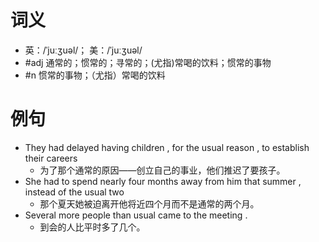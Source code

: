 # 词义
- 英：/ˈjuːʒuəl/； 美：/ˈjuːʒuəl/
- #adj 通常的；惯常的；寻常的；(尤指)常喝的饮料；惯常的事物
- #n 惯常的事物；（尤指）常喝的饮料
# 例句
- They had delayed having children , for the usual reason , to establish their careers
	- 为了那个通常的原因——创立自己的事业，他们推迟了要孩子。
- She had to spend nearly four months away from him that summer , instead of the usual two
	- 那个夏天她被迫离开他将近四个月而不是通常的两个月。
- Several more people than usual came to the meeting .
	- 到会的人比平时多了几个。

